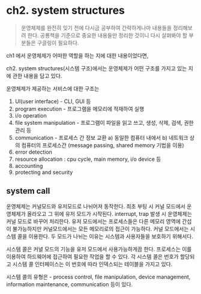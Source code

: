 # ch2. system structures

>운영체제를 완전히 잊기 전에 다시금 공부하여 간략하게나마 내용들을 정리해보려 한다.
공룡책을 기준으로 중요한 내용들만 정리한 것이니 다시 살펴봐야 할 부분들은 구글링이 필요하다.
>> 

ch1 에서 운영체제가 어떠한 역할을 하는 지에 대한 내용이었다면,

ch2. system structures(시스템 구조)에서는 운영체제가 어떤 구조를 가지고 있는 지에 관한 내용을 담고 있다. 

운영체제가 제공하는 서비스에 대한 구조는
1.  UI(user interface) - CLI, GUI 등
2. program execution - 프로그램을 메모리에 적재하여 실행
3. i/o operation
4. file system manipulation - 프로그램이 파일을 읽고 쓰고, 생성, 삭제, 검색, 권한 관리 등
5. communication - 프로세스 간 정보 교환    a) 동일한 컴퓨터 내에서  b) 네트워크 상의 컴퓨터의 프로세스간  (message passing, shared memory 기법을 이용)
6. error detection
7. resource allocation : cpu cycle, main memory, i/o device 등
8. accounting
9. protecting and security


## system call

운영체제는 커널모드와 유저모드로 나뉘어져 동작한다. 최초 부팅 시 커널 모드에서 운영체제가 올라오고 그 위에 유저 모드가 시작된다. interrupt, trap 발생 시 운영체제는 커널 모드로 바꾸어 처리한다.  유저 모드에서는 프로세스들은 다른 메모리 영역에 간섭이 불가능하지만 커널모드에서는 모든 메모리로의 접근이 가능하다. 커널 모드에서는 시스템 콜을 이용한다.
두 모드가 나뉘는 이유는 시스템과 사용자들을 보호하기 위해서다. 

시스템 콜은 커녈 모드의 기능을 유저 모드에서 사용가능하게끔 한다. 프로세스는 이를 이용하여 하드웨어에 접근하여 필요한 작업을 할 수 있다. 각 시스템 콜은 번호가 할당되고 시스템 콜 인터페이스는 이 번호에 따라 인덱스되는 테이블을 가지고 있다. 

시스템 콜의 유형은 - process control, file manipulation, device management, information maintenance, communication 등이 있다.